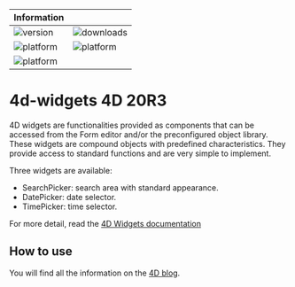 
| Information | | 
|----------|----------|
| ![version](https://img.shields.io/badge/4D%20version-20R3-F070AA)| ![downloads](https://img.shields.io/badge/Notarized-√-green) | 
| ![platform](https://img.shields.io/static/v1?label=platform&message=mac-intel&color=blue) | ![platform](https://img.shields.io/static/v1?label=platform&message=mac-arm&color=blue)  | 
| ![platform](https://img.shields.io/static/v1?label=platform&message=win-64&color=blue)  |  | 


# 4d-widgets 4D 20R3

4D widgets are functionalities provided as components that can be accessed from the Form editor and/or the preconfigured object library. These widgets are compound objects with predefined characteristics. They provide access to standard functions and are very simple to implement.

Three widgets are available:
* SearchPicker: search area with standard appearance.
* DatePicker: date selector.
* TimePicker: time selector.

For more detail, read the [4D Widgets documentation](https://doc.4d.com/4Dv18/4D/18/4D-Widgets.100-4690706.en.html)

## How to use

You will find all the information on the [4D blog](https://blog.4d.com/news-flash-4d-components-available-on-github/).
